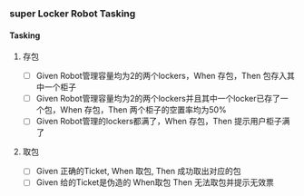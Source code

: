 ### super Locker Robot Tasking

#### Tasking

1. 存包

   - [ ] Given Robot管理容量均为2的两个lockers，When 存包，Then 包存入其中一个柜子
   - [ ] Given Robot管理容量均为2的两个lockers并且其中一个locker已存了一个包，When 存包，Then 两个柜子的空置率均为50%
   - [ ] Given Robot管理的lockers都满了，When 存包，Then 提示用户柜子满了

2. 取包

   - [ ] Given 正确的Ticket, When 取包, Then 成功取出对应的包
   - [ ] Given 给的Ticket是伪造的 When取包 Then 无法取包并提示无效票
